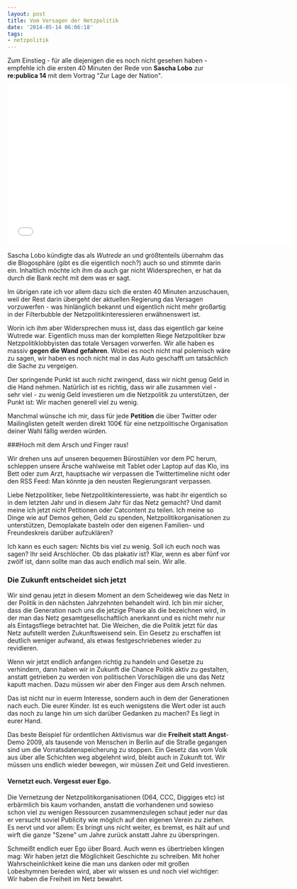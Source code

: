 ```yaml
---
layout: post
title: Vom Versagen der Netzpolitik
date: '2014-05-14 06:06:18'
tags:
- netzpolitik
---
```


Zum Einstieg - für alle diejenigen die es noch nicht gesehen haben - empfehle ich die ersten 40 Minuten der Rede von **Sascha Lobo** zur **re:publica 14** mit dem Vortrag "Zur Lage der Nation".

<iframe width="640" height="360" src="//www.youtube-nocookie.com/embed/3hbEWOTI5MI?rel=0" frameborder="0" allowfullscreen></iframe>

Sascha Lobo kündigte das als *Wutrede* an und größtenteils übernahm das die Blogosphäre (gibt es die eigentlich noch?) auch so und stimmte darin ein. Inhaltlich möchte ich ihm da auch gar nicht Widersprechen, er hat da durch die Bank recht mit dem was er sagt.

Im übrigen rate ich vor allem dazu sich die ersten 40 Minuten anzuschauen, weil der Rest darin übergeht der aktuellen Regierung das Versagen vorzuwerfen - was hinlänglich bekannt und eigentlich nicht mehr großartig in der Filterbubble der Netzpolitikinteressieren erwähnenswert ist.

Worin ich ihm aber Widersprechen muss ist, dass das eigentlich gar keine Wutrede war. Eigentlich muss man der kompletten Riege Netzpolitiker bzw Netzpolitiklobbyisten das totale Versagen vorwerfen. Wir alle haben es massiv **gegen die Wand gefahren**. Wobei es noch nicht mal polemisch wäre zu sagen, wir haben es noch nicht mal in das Auto geschafft um tatsächlich die Sache zu vergeigen.

Der springende Punkt ist auch nicht zwingend, dass wir nicht genug Geld in die Hand nehmen. Natürlich ist es richtig, dass wir alle zusammen viel - sehr viel - zu wenig Geld investieren um die Netzpolitik zu unterstützen, der Punkt ist: Wir machen generell viel zu wenig.

Manchmal wünsche ich mir, dass für jede **Petition** die über Twitter oder Mailinglisten geteilt werden direkt 100€ für eine netzpolitische Organisation deiner Wahl fällig werden würden.

###Hoch mit dem Arsch und Finger raus!

Wir drehen uns auf unseren bequemen Bürostühlen vor dem PC herum, schleppen unsere Ärsche wahlweise mit Tablet oder Laptop auf das Klo, ins Bett oder zum Arzt, hauptsache wir verpassen die Twittertimeline nicht oder den RSS Feed: Man könnte ja den neusten Regierungsrant verpassen.

Liebe Netzpolitiker, liebe Netzpolitikinteressierte,
was habt ihr eigentlich so in dem letzten Jahr und in diesem Jahr für das Netz gemacht? Und damit meine ich jetzt nicht Petitionen oder Catcontent zu teilen. Ich meine so Dinge wie auf Demos gehen, Geld zu spenden, Netzpolitikorganisationen zu unterstützen, Demoplakate basteln oder den eigenen Familien- und Freundeskreis darüber aufzuklären?

Ich kann es euch sagen: Nichts bis viel zu wenig. Soll ich euch noch was sagen? Ihr seid Arschlöcher. Ob das plakativ ist? Klar, wenn es aber fünf vor zwölf ist, dann sollte man das auch endlich mal sein. Wir alle. 

### Die Zukunft entscheidet sich jetzt

Wir sind genau jetzt in diesem Moment an dem Scheideweg wie das Netz in der Politik in den nächsten Jahrzehnten behandelt wird. Ich bin mir sicher, dass die Generation nach uns die jetzige Phase als die bezeichnen wird, in der man das Netz gesamtgesellschaftlich anerkannt und es nicht mehr nur als Eintagsfliege betrachtet hat. Die Weichen, die die Politik jetzt für das Netz aufstellt werden Zukunftsweisend sein. Ein Gesetz zu erschaffen ist deutlich weniger aufwand, als etwas festgeschriebenes wieder zu revidieren. 

Wenn wir jetzt endlich anfangen richtig zu handeln und Gesetze zu verhindern, dann haben wir in Zukunft die Chance Politik aktiv zu gestalten, anstatt getrieben zu werden von politischen Vorschlägen die uns das Netz kaputt machen. Dazu müssen wir aber den Finger aus dem Arsch nehmen.

Das ist nicht nur in euerm Interesse, sondern auch in dem der Generationen nach euch. Die eurer Kinder. Ist es euch wenigstens die Wert oder ist auch das noch zu lange hin um sich darüber Gedanken zu machen? Es liegt in eurer Hand.

Das beste Beispiel für ordentlichen Aktivismus war die **Freiheit statt Angst**-Demo 2009, als tausende von Menschen in Berlin auf die Straße gegangen sind um die Vorratsdatenspeicherung zu stoppen. Ein Gesetz das vom Volk aus über alle Schichten weg abgelehnt wird, bleibt auch in Zukunft tot. Wir müssen uns endlich wieder bewegen, wir müssen Zeit und Geld investieren. 

#### Vernetzt euch. Vergesst euer Ego.

Die Vernetzung der Netzpolitikorganisationen (D64, CCC, Diggiges etc) ist erbärmlich bis kaum vorhanden, anstatt die vorhandenen und sowieso schon viel zu wenigen Ressourcen zusammenzulegen schaut jeder nur das er versucht soviel Publicity wie möglich auf den eigenen Verein zu ziehen. Es nervt und vor allem: Es bringt uns nicht weiter, es bremst, es hält auf und wirft die ganze "Szene" um Jahre zurück anstatt Jahre zu überspringen.

Schmeißt endlich euer Ego über Board. Auch wenn es übertrieben klingen mag: Wir haben jetzt die Möglichkeit Geschichte zu schreiben. Mit hoher Wahrscheinlichkeit keine die man uns danken oder mit großen Lobeshymnen bereden wird, aber wir wissen es und noch viel wichtiger: Wir haben die Freiheit im Netz bewahrt.


